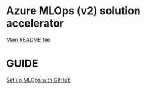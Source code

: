 # Azure MLOps (v2) solution accelerator

[Main README file](https://github.com/Azure/mlops-v2/blob/main/README.md)

# GUIDE

[Set up MLOps with GitHub](https://learn.microsoft.com/en-us/azure/machine-learning/how-to-setup-mlops-github-azure-ml?view=azureml-api-2&tabs=azure-shell)